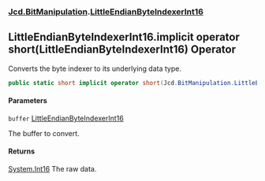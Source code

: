 ### [Jcd.BitManipulation](Jcd.BitManipulation.md 'Jcd.BitManipulation').[LittleEndianByteIndexerInt16](Jcd.BitManipulation.LittleEndianByteIndexerInt16.md 'Jcd.BitManipulation.LittleEndianByteIndexerInt16')

## LittleEndianByteIndexerInt16.implicit operator short(LittleEndianByteIndexerInt16) Operator

Converts the byte indexer to its underlying data type.

```csharp
public static short implicit operator short(Jcd.BitManipulation.LittleEndianByteIndexerInt16 buffer);
```
#### Parameters

<a name='Jcd.BitManipulation.LittleEndianByteIndexerInt16.op_Implicitshort(Jcd.BitManipulation.LittleEndianByteIndexerInt16).buffer'></a>

`buffer` [LittleEndianByteIndexerInt16](Jcd.BitManipulation.LittleEndianByteIndexerInt16.md 'Jcd.BitManipulation.LittleEndianByteIndexerInt16')

The buffer to convert.

#### Returns

[System.Int16](https://docs.microsoft.com/en-us/dotnet/api/System.Int16 'System.Int16')
The raw data.